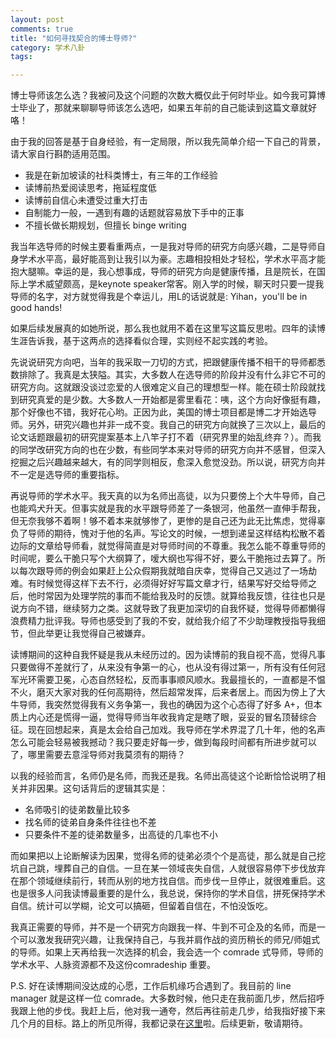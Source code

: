 ```yaml
---
layout: post
comments: true
title: "如何寻找契合的博士导师?"
category: 学术八卦
tags:  

---
```


博士导师该怎么选？我被问及这个问题的次数大概仅此于何时毕业。如今我可算博士毕业了，那就来聊聊导师该怎么选吧，如果五年前的自己能读到这篇文章就好咯！

由于我的回答是基于自身经验，有一定局限，所以我先简单介绍一下自己的背景，请大家自行斟酌适用范围。
- 我是在新加坡读的社科类博士，有三年的工作经验
- 读博前热爱阅读思考，拖延程度低 
- 读博前自信心未遭受过重大打击 
- 自制能力一般，一遇到有趣的话题就容易放下手中的正事
- 不擅长做长期规划，但擅长 binge writing

我当年选导师的时候主要看重两点，一是我对导师的研究方向感兴趣，二是导师自身学术水平高，最好能高到让我引以为豪。志趣相投相处才轻松，学术水平高才能抱大腿嘛。幸运的是，我心想事成，导师的研究方向是健康传播，且是院长，在国际上学术威望颇高，是keynote speaker常客。刚入学的时候，聊天时只要一提我导师的名字，对方就觉得我是个幸运儿，用L的话说就是: Yihan，you'll be in good hands! 

如果后续发展真的如她所说，那么我也就用不着在这里写这篇反思啦。四年的读博生涯告诉我，基于这两点的选择看似合理，实则经不起实践的考验。

先说说研究方向吧，当年的我采取一刀切的方式，把跟健康传播不相干的导师都悉数排除了。我真是太狭隘。其实，大多数人在选导师的阶段并没有什么非它不可的研究方向。这就跟没谈过恋爱的人很难定义自己的理想型一样。能在硕士阶段就找到研究真爱的是少数。大多数人一开始都是雾里看花：咦，这个方向好像挺有趣，那个好像也不错，我好花心哟。正因为此，美国的博士项目都是博二才开始选导师。另外，研究兴趣也并非一成不变。我自己的研究方向就换了三次以上，最后的论文话题跟最初的研究提案基本上八竿子打不着（研究界里的始乱终弃？）。而我的同学改研究方向的也在少数，有些同学本来对导师的研究方向并不感冒，但深入挖掘之后兴趣越来越大，有的同学则相反，愈深入愈觉没劲。所以说，研究方向并不一定是选导师的重要指标。

再说导师的学术水平。我天真的以为名师出高徒，以为只要傍上个大牛导师，自己也能鸡犬升天。但事实就是我的水平跟导师差了一条银河，他虽然一直伸手帮我，但无奈我够不着啊！够不着本来就够惨了，更惨的是自己还为此无比焦虑，觉得辜负了导师的期待，愧对于他的名声。写论文的时候，一想到递呈这样结构松散不着边际的文章给导师看，就觉得简直是对导师时间的不尊重。我怎么能不尊重导师的时间呢，要么干脆只写个大纲算了，嗳大纲也写得不好，要么干脆拖过去算了。所以每次跟导师的例会如果赶上公众假期我就暗自庆幸，觉得自己又逃过了一场劫难。有时候觉得这样下去不行，必须得好好写篇文章才行，结果写好交给导师之后，他时常因为处理学院的事而不能给我及时的反馈。就算给我反馈，往往也只是说方向不错，继续努力之类。这就导致了我更加深切的自我怀疑，觉得导师都懒得浪费精力批评我。导师也感受到了我的不安，就给我介绍了不少助理教授指导我细节，但此举更让我觉得自己被嫌弃。

读博期间的这种自我怀疑是我从未经历过的。因为读博前的我自视不高，觉得凡事只要做得不差就行了，从来没有争第一的心，也从没有得过第一，所有没有任何冠军光环需要卫冕，心态自然轻松，反而事事顺风顺水。我最擅长的，一直都是不愠不火，磨灭大家对我的任何高期待，然后超常发挥，后来者居上。而因为傍上了大牛导师，我突然觉得我有义务争第一，我也的确因为这个心态得了好多 A+，但本质上内心还是慌得一逼，觉得导师当年收我肯定是瞎了眼，妥妥的冒名顶替综合征。现在回想起来，真是太会给自己加戏。我导师在学术界混了几十年，他的名声怎么可能会轻易被我撼动？我只要走好每一步，做到每段时间都有所进步就可以了，哪里需要去意淫导师对我莫须有的期待？

以我的经验而言，名师仍是名师，而我还是我。名师出高徒这个论断恰恰说明了相关并非因果。这句话背后的逻辑其实是：
- 名师吸引的徒弟数量比较多
- 找名师的徒弟自身条件往往也不差
- 只要条件不差的徒弟数量多，出高徒的几率也不小

而如果把以上论断解读为因果，觉得名师的徒弟必须个个是高徒，那么就是自己挖坑自己跳，埋葬自己的自信。一旦在某一领域丧失自信，人就很容易停下步伐放弃在那个领域继续前行，转而从别的地方找自信。而步伐一旦停止，就很难重启。这也是很多人问我读博最重要的是什么，我总说，保持你的学术自信，拼死保持学术自信。统计可以学糊，论文可以搞砸，但留着自信在，不怕没饭吃。

我真正需要的导师，并不是一个研究方向跟我一样、牛到不可企及的名师，而是一个可以激发我研究兴趣，让我保持自己，与我并肩作战的资历稍长的师兄/师姐式的导师。如果上天再给我一次选择的机会，我会选一个 comrade 式导师，导师的学术水平、人脉资源都不及这份comradeship 重要。

P.S. 好在读博期间没达成的心愿，工作后机缘巧合遇到了。我目前的 line manager 就是这样一位 comrade。大多数时候，他只走在我前面几步，然后招呼我跟上他的步伐。我赶上后，他对我一通夸，然后再往前走几步，给我指好接下来几个月的目标。路上的所见所得，我都记录在[这里](https://www.bi.team/people/yihan-xu/)啦。后续更新，敬请期待。




